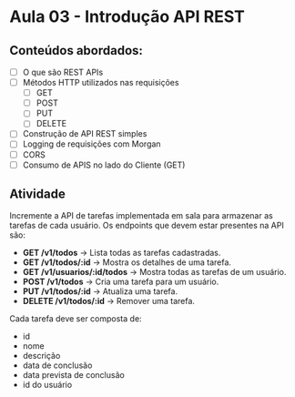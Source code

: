 # Aula 03 - Introdução API REST
## Conteúdos abordados:
- [ ] O que são REST APIs
- [ ] Métodos HTTP utilizados nas requisições
  - [ ] GET
  - [ ] POST
  - [ ] PUT
  - [ ] DELETE
- [ ] Construção de API REST simples
- [ ] Logging de requisições com Morgan
- [ ] CORS
- [ ] Consumo de APIS no lado do Cliente (GET)

## Atividade
Incremente a API de tarefas implementada em sala para armazenar as tarefas de cada usuário. Os endpoints que devem estar presentes na API são:
- **GET /v1/todos** -> Lista todas as tarefas cadastradas.
- **GET /v1/todos/:id** -> Mostra os detalhes de uma tarefa.
- **GET /v1/usuarios/:id/todos** -> Mostra todas as tarefas de um usuário.
- **POST /v1/todos** -> Cria uma tarefa para um usuário.
- **PUT /v1/todos/:id** -> Atualiza uma tarefa.
- **DELETE /v1/todos/:id** -> Remover uma tarefa.

Cada tarefa deve ser composta de:
- id
- nome
- descrição
- data de conclusão
- data prevista de conclusão
- id do usuário

